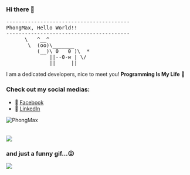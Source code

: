 ### Hi there 👋

<pre>
----------------------------------------
<span>PhongMax, Hello World!!</span>
----------------------------------------
      \   ^__^
       \  (oo)\_______
          (__)\ 0   0 )\  *
              ||--0-w | \/
              ||     ||
</pre>

I am a dedicated developers, nice to meet you!
**Programming Is My Life** 👋

### Check out my social medias:

- 💬 [Facebook](https://www.linkedin.com/in/phong-ng/)
- 🔗 [LinkedIn](https://www.facebook.com/thanhphong.nguyen.526875/) 


<div><img align="center" src="https://github-readme-stats.vercel.app/api/top-langs/?username=PhongMax&layout=compact&hide=html" alt="PhongMax" /></div>
<br />
<br />
<div><img align="center" src="https://github-readme-stats.vercel.app/api?username=PhongMax&show_icons=true%22%20alt=%22PhongMax%22%20/%3E%3C/div%3E alt="PhongMax1" /></div>

### and just a funny gif...😛
![](https://media.giphy.com/media/13GIgrGdslD9oQ/giphy.gif) 
